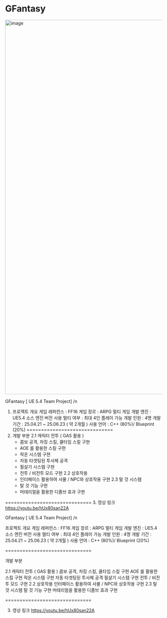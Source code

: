 # GFantasy
<img width="1920" height="1200" alt="image" src="https://github.com/user-attachments/assets/1bf725a9-e0a1-4320-80ed-97d01259218e" />

GFantasy [ UE 5.4 Team Project]
/n
1. 프로젝트 개요
게임 레퍼런스 : FF16
게임 장르 : ARPG 멀티 게임
개발 엔진 : UE5.4 소스 엔진 버전 사용
멀티 여부 : 최대 4인 플레이 가능
개발 인원 : 4명
개발 기간 : 25.04.21 ~ 25.06.23 ( 약 2개월 )
사용 언어 : C++ (80%)/ Blueprint (20%)
==============================
2. 개발 부분
2.1 캐릭터 전투 ( GAS 활용 )
   - 콤보 공격, 차징 스킬, 쿨타임 스킬 구현
   - AOE 를 활용한 스킬 구현
   - 락온 시스템 구현
   - 자동 타겟팅된 투사체 공격
   - 필살기 시스템 구현
   - 전투 / 비전투 모드 구현
2.2 상호작용
   - 인터페이스 활용하여 사물 / NPC와 상호작용 구현
2.3 탈 것 시스템
   - 탈 것 기능 구현
   - 머테리얼을 활용한 디졸브 효과 구현

==============================
3. 영상 링크 
https://youtu.be/hUx80san22A

GFantasy [ UE 5.4 Team Project] /n

프로젝트 개요 
게임 레퍼런스 : FF16 
게임 장르 : ARPG 멀티 게임 
개발 엔진 : UE5.4 소스 엔진 버전 사용 
멀티 여부 : 최대 4인 플레이 가능 
개발 인원 : 4명 
개발 기간 : 25.04.21 ~ 25.06.23 ( 약 2개월 ) 
사용 언어 : C++ (80%)/ Blueprint (20%) 

==============================

개발 부분 

2.1 캐릭터 전투 ( GAS 활용 )
콤보 공격, 차징 스킬, 쿨타임 스킬 구현
AOE 를 활용한 스킬 구현
락온 시스템 구현
자동 타겟팅된 투사체 공격
필살기 시스템 구현
전투 / 비전투 모드 구현 2.2 상호작용
인터페이스 활용하여 사물 / NPC와 상호작용 구현 2.3 탈 것 시스템
탈 것 기능 구현
머테리얼을 활용한 디졸브 효과 구현

============================== 

3. 영상 링크 https://youtu.be/hUx80san22A
